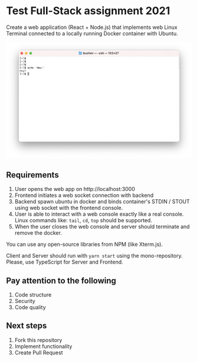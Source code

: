 # Test Full-Stack assignment 2021

Create a web application (React + Node.js) that implements web Linux Terminal connected to a locally running Docker container with Ubuntu.

![UI](UI.png)

## Requirements

1. User opens the web app on http://localhost:3000
2. Frontend initiates a web socket connection with backend
3. Backend spawn ubuntu in docker and binds container's STDIN / STOUT using web socket with the frontend console.
4. User is able to interact with a web console exactly like a real console. Linux commands like: `tail`, `cd`, `top` should be supported.
5. When the user closes the web console and server should terminate and remove the docker.

You can use any open-source libraries from NPM (like Xterm.js).

Client and Server should run with `yarn start` using the mono-repository. Please, use TypeScript for Server and Frontend.

## Pay attention to the following

1. Code structure
2. Security
3. Code quality

## Next steps

1. Fork this repository
2. Implement functionality
3. Create Pull Request
